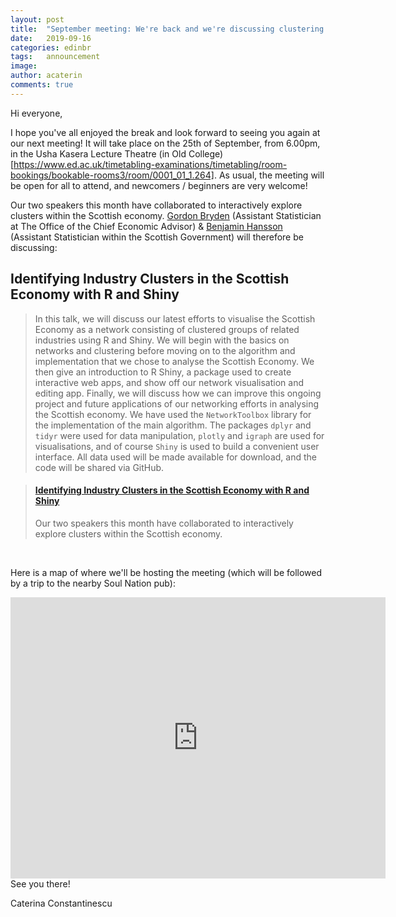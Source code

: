 ```yaml
---
layout: post
title:  "September meeting: We're back and we're discussing clustering and Shiny!"
date:   2019-09-16
categories: edinbr
tags:   announcement
image:
author: acaterin
comments: true
---
```




Hi everyone,
<br/>

I hope you've all enjoyed the break and look forward to seeing you again at our next meeting! It will take place on the 25th of September, from 6.00pm, in the Usha Kasera Lecture Theatre (in Old College)[https://www.ed.ac.uk/timetabling-examinations/timetabling/room-bookings/bookable-rooms3/room/0001_01_1.264]. As usual, the meeting will be open for all to attend, and newcomers / beginners are very welcome!

Our two speakers this month have collaborated to interactively explore clusters within the Scottish economy. [Gordon Bryden](https://www.linkedin.com/in/gordon-bryden-72670952/) (Assistant Statistician at The Office of the Chief Economic Advisor) & [Benjamin Hansson](https://www.linkedin.com/in/gabriel-benjamin-hansson-910408/) (Assistant Statistician within the Scottish Government) will therefore be discussing:

## Identifying Industry Clusters in the Scottish Economy with R and Shiny

> In this talk, we will discuss our latest efforts to visualise the Scottish Economy as a network consisting of clustered groups of related industries using R and Shiny. We will begin with the basics on networks and clustering before moving on to the algorithm and implementation that we chose to analyse the Scottish Economy. We then give an introduction to R Shiny, a package used to create interactive web apps, and show off our network visualisation and editing app. Finally, we will discuss how we can improve this ongoing project and future applications of our networking efforts in analysing the Scottish economy. We have used the `NetworkToolbox` library for the implementation of the main algorithm. The packages `dplyr` and `tidyr` were used for data manipulation, `plotly` and `igraph` are used for visualisations, and of course `Shiny` is used to build a convenient user interface. All data used will be made available for download, and the code will be shared via GitHub.




<blockquote class="embedly-card"><h4><a href="https://www.meetup.com/EdinbR/events/264909311/">Identifying Industry Clusters in the Scottish Economy with R and Shiny</a></h4><p>Our two speakers this month have collaborated to interactively explore clusters within the Scottish economy.</p></blockquote>
<script async src="//cdn.embedly.com/widgets/platform.js" charset="UTF-8"></script>



<br/>




Here is a map of where we'll be hosting the meeting (which will be followed by a trip to the nearby Soul Nation pub):

<iframe src="https://www.google.com/maps/embed?pb=!1m18!1m12!1m3!1d2234.1061208313054!2d-3.188686583961646!3d55.947532584423605!2m3!1f0!2f0!3f0!3m2!1i1024!2i768!4f13.1!3m3!1m2!1s0x4887c7844ad5c037%3A0x31e428935b584a83!2sOld%20College%2C%20The%20University%20of%20Edinburgh!5e0!3m2!1sen!2suk!4v1568673059654!5m2!1sen!2suk" width="600" height="450" frameborder="0" style="border:0;" allowfullscreen=""></iframe>
<br/>
See you there!

Caterina Constantinescu
